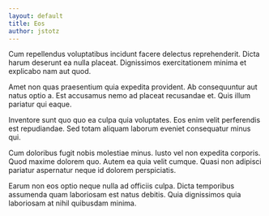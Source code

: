 ```yaml
---
layout: default
title: Eos
author: jstotz
---
```


Cum repellendus voluptatibus incidunt facere delectus reprehenderit. Dicta harum deserunt ea nulla placeat. Dignissimos exercitationem minima et explicabo nam aut quod.

Amet non quas praesentium quia expedita provident. Ab consequuntur aut natus optio a. Est accusamus nemo ad placeat recusandae et. Quis illum pariatur qui eaque.

Inventore sunt quo quo ea culpa quia voluptates. Eos enim velit perferendis est repudiandae. Sed totam aliquam laborum eveniet consequatur minus qui.

Cum doloribus fugit nobis molestiae minus. Iusto vel non expedita corporis. Quod maxime dolorem quo. Autem ea quia velit cumque. Quasi non adipisci pariatur aspernatur neque id dolorem perspiciatis.

Earum non eos optio neque nulla ad officiis culpa. Dicta temporibus assumenda quam laboriosam est natus debitis. Quia dignissimos quia laboriosam at nihil quibusdam minima.
